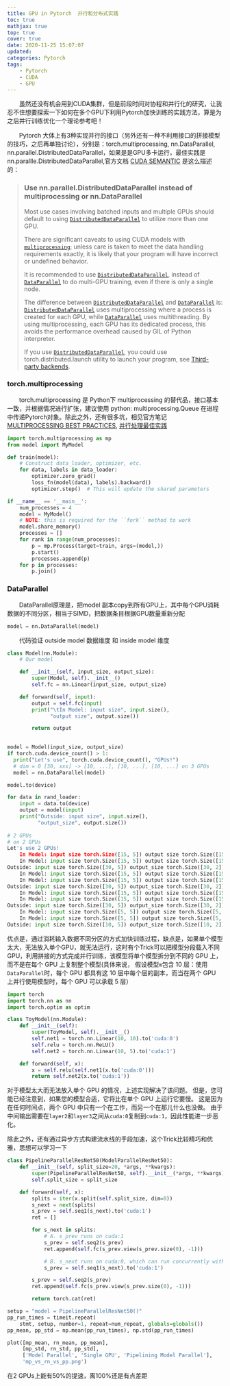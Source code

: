 ```yaml
---
title: GPU in Pytorch  并行和分布式实践
toc: true
mathjax: true
top: true
cover: true
date: 2020-11-25 15:07:07
updated:
categories: Pytorch
tags:
	- Pytorch
	- CUDA
	- GPU
---
```


　　虽然还没有机会用到CUDA集群，但是前段时间对协程和并行化的研究，让我忍不住想要探索一下如何在多个GPU下利用Pytorch加快训练的实践方法，算是为之后并行训练优化一个理论参考吧！

　　Pytorch 大体上有3种实现并行的接口（另外还有一种不利用接口的拼接模型的技巧，之后再单独讨论），分别是：torch.multiprocessing, nn.DataParallel, nn.parallel.DistributedDataParallel，如果是是GPU多卡运行，最佳实践是 nn.parallle.DistributedDataParallel,官方文档 [CUDA SEMANTIC](https://pytorch.org/docs/stable/notes/cuda.html#cuda-nn-ddp-instead) 是这么描述的：

> ### Use nn.parallel.DistributedDataParallel instead of multiprocessing or nn.DataParallel
>
> Most use cases involving batched inputs and multiple GPUs should default to using [`DistributedDataParallel`](https://pytorch.org/docs/stable/generated/torch.nn.parallel.DistributedDataParallel.html#torch.nn.parallel.DistributedDataParallel) to utilize more than one GPU.
>
> There are significant caveats to using CUDA models with [`multiprocessing`](https://pytorch.org/docs/stable/multiprocessing.html#module-torch.multiprocessing); unless care is taken to meet the data handling requirements exactly, it is likely that your program will have incorrect or undefined behavior.
>
> It is recommended to use [`DistributedDataParallel`](https://pytorch.org/docs/stable/generated/torch.nn.parallel.DistributedDataParallel.html#torch.nn.parallel.DistributedDataParallel), instead of [`DataParallel`](https://pytorch.org/docs/stable/generated/torch.nn.DataParallel.html#torch.nn.DataParallel) to do multi-GPU training, even if there is only a single node.
>
> The difference between [`DistributedDataParallel`](https://pytorch.org/docs/stable/generated/torch.nn.parallel.DistributedDataParallel.html#torch.nn.parallel.DistributedDataParallel) and [`DataParallel`](https://pytorch.org/docs/stable/generated/torch.nn.DataParallel.html#torch.nn.DataParallel) is: [`DistributedDataParallel`](https://pytorch.org/docs/stable/generated/torch.nn.parallel.DistributedDataParallel.html#torch.nn.parallel.DistributedDataParallel) uses multiprocessing where a process is created for each GPU, while [`DataParallel`](https://pytorch.org/docs/stable/generated/torch.nn.DataParallel.html#torch.nn.DataParallel) uses multithreading. By using multiprocessing, each GPU has its dedicated process, this avoids the performance overhead caused by GIL of Python interpreter.
>
> If you use [`DistributedDataParallel`](https://pytorch.org/docs/stable/generated/torch.nn.parallel.DistributedDataParallel.html#torch.nn.parallel.DistributedDataParallel), you could use torch.distributed.launch utility to launch your program, see [Third-party backends](https://pytorch.org/docs/stable/distributed.html#distributed-launch).



### torch.multiprocessing

　　torch.multiprocessing 是 Python下 multiprocessing 的替代品，接口基本一致，并根据情况进行扩张，建议使用 python: multiprocessing.Queue 在进程中传递Pytorch对象。除此之外，还有很多坑，相见官方笔记 [MULTIPROCESSING BEST PRACTICES](https://pytorch.org/docs/stable/notes/multiprocessing.html), [并行处理最佳实践](https://pytorch.apachecn.org/docs/1.4/64.html)

```python
import torch.multiprocessing as mp
from model import MyModel

def train(model):
    # Construct data_loader, optimizer, etc.
    for data, labels in data_loader:
        optimizer.zero_grad()
        loss_fn(model(data), labels).backward()
        optimizer.step()  # This will update the shared parameters

if __name__ == '__main__':
    num_processes = 4
    model = MyModel()
    # NOTE: this is required for the ``fork`` method to work
    model.share_memory()
    processes = []
    for rank in range(num_processes):
        p = mp.Process(target=train, args=(model,))
        p.start()
        processes.append(p)
    for p in processes:
        p.join()
```



### DataParallel

　　DataParallel原理是，把model 副本copy到所有GPU上，其中每个GPU消耗数据的不同分区，相当于SIMD，把数据条目根据GPU数量重新分配

```python
model = nn.DataParallel(model)
```

　　代码验证 outside model 数据维度  和 inside model 维度

```python
class Model(nn.Module):
    # Our model

    def __init__(self, input_size, output_size):
        super(Model, self).__init__()
        self.fc = nn.Linear(input_size, output_size)

    def forward(self, input):
        output = self.fc(input)
        print("\tIn Model: input size", input.size(),
              "output size", output.size())

        return output
        

model = Model(input_size, output_size)
if torch.cuda.device_count() > 1:
  print("Let's use", torch.cuda.device_count(), "GPUs!")
  # dim = 0 [30, xxx] -> [10, ...], [10, ...], [10, ...] on 3 GPUs
  model = nn.DataParallel(model)

model.to(device)

for data in rand_loader:
    input = data.to(device)
    output = model(input)
    print("Outside: input size", input.size(),
          "output_size", output.size())
    
# 2 GPUs
# on 2 GPUs
Let's use 2 GPUs!
    In Model: input size torch.Size([15, 5]) output size torch.Size([15, 2])
    In Model: input size torch.Size([15, 5]) output size torch.Size([15, 2])
Outside: input size torch.Size([30, 5]) output_size torch.Size([30, 2])
    In Model: input size torch.Size([15, 5]) output size torch.Size([15, 2])
    In Model: input size torch.Size([15, 5]) output size torch.Size([15, 2])
Outside: input size torch.Size([30, 5]) output_size torch.Size([30, 2])
    In Model: input size torch.Size([15, 5]) output size torch.Size([15, 2])
    In Model: input size torch.Size([15, 5]) output size torch.Size([15, 2])
Outside: input size torch.Size([30, 5]) output_size torch.Size([30, 2])
    In Model: input size torch.Size([5, 5]) output size torch.Size([5, 2])
    In Model: input size torch.Size([5, 5]) output size torch.Size([5, 2])
Outside: input size torch.Size([10, 5]) output_size torch.Size([10, 2])
```

优点是，通过消耗输入数据不同分区的方式加快训练过程，缺点是，如果单个模型太大，无法放入单个GPU，就无法运行，这时有个Trick可以把模型分段载入不同GPU，利用拼接的方式完成并行训练，该模型将单个模型拆分到不同的 GPU 上，而不是在每个 GPU 上复制整个模型(具体来说， 假设模型`m`包含 10 层：使用`DataParallel`时，每个 GPU 都具有这 10 层中每个层的副本，而当在两个 GPU 上并行使用模型时，每个 GPU 可以承载 5 层）

```python
import torch
import torch.nn as nn
import torch.optim as optim

class ToyModel(nn.Module):
    def __init__(self):
        super(ToyModel, self).__init__()
        self.net1 = torch.nn.Linear(10, 10).to('cuda:0')
        self.relu = torch.nn.ReLU()
        self.net2 = torch.nn.Linear(10, 5).to('cuda:1')

    def forward(self, x):
        x = self.relu(self.net1(x.to('cuda:0')))
        return self.net2(x.to('cuda:1'))
```

对于模型太大而无法放入单个 GPU 的情况，上述实现解决了该问题。 但是，您可能已经注意到，如果您的模型合适，它将比在单个 GPU 上运行它要慢。 这是因为在任何时间点，两个 GPU 中只有一个在工作，而另一个在那儿什么也没做。 由于中间输出需要在`layer2`和`layer3`之间从`cuda:0`复制到`cuda:1`，因此性能进一步恶化。

除此之外，还有通过异步方式构建流水线的手段加速，这个Trick比较精巧和优雅，思想可以学习一下

```python
class PipelineParallelResNet50(ModelParallelResNet50):
    def __init__(self, split_size=20, *args, **kwargs):
        super(PipelineParallelResNet50, self).__init__(*args, **kwargs)
        self.split_size = split_size

    def forward(self, x):
        splits = iter(x.split(self.split_size, dim=0))
        s_next = next(splits)
        s_prev = self.seq1(s_next).to('cuda:1')
        ret = []

        for s_next in splits:
            # A. s_prev runs on cuda:1
            s_prev = self.seq2(s_prev)
            ret.append(self.fc(s_prev.view(s_prev.size(0), -1)))

            # B. s_next runs on cuda:0, which can run concurrently with A
            s_prev = self.seq1(s_next).to('cuda:1')

        s_prev = self.seq2(s_prev)
        ret.append(self.fc(s_prev.view(s_prev.size(0), -1)))

        return torch.cat(ret)

setup = "model = PipelineParallelResNet50()"
pp_run_times = timeit.repeat(
    stmt, setup, number=1, repeat=num_repeat, globals=globals())
pp_mean, pp_std = np.mean(pp_run_times), np.std(pp_run_times)

plot([mp_mean, rn_mean, pp_mean],
     [mp_std, rn_std, pp_std],
     ['Model Parallel', 'Single GPU', 'Pipelining Model Parallel'],
     'mp_vs_rn_vs_pp.png')
```

在2 GPUs上能有50%的提速，离100%还是有点差距



### 

### 